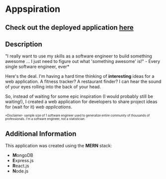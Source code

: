 # Appspiration

## Check out the deployed application [here](https://serene-lowlands-20570.herokuapp.com/) 

## Description

"I really want to use my skills as a software engineer to build something awesome ... I just need to figure out what 'something awesome' is!" - Every single software engineer, ever\* 

Here's the deal. I'm having a hard time thinking of **interesting** ideas for a web application. A fitness tracker? A restaurant finder? I can hear the sound of your eyes rolling into the back of your head. 

So, instead of waiting for some epic inspiration (I would probably still be waiting!), I created a web application for developers to share project ideas for (wait for it) *web applications*.  

<sub><sup>\*Disclaimer- sample size of 1 software engineer used to generalize entire community of thousands of professionals. I'm a software engineer, not a statistician.</sup></sub>

## Additional Information

This application was created using the **MERN** stack:
- **M**ongoDB
- **E**xpress.js
- **R**eact.js
- **N**ode.js